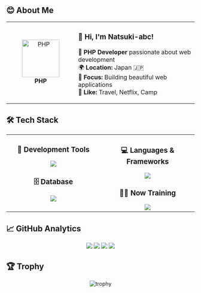 ## 😊 About Me

<div align="center">
<table>
<tr>
<td width="200" align="center">
<img src="https://skillicons.dev/icons?i=php" width="100" height="100" alt="PHP" />
<br><strong>PHP</strong>
</td>
<td width="400" align="left">

### 👋 **Hi, I'm Natsuki-abc!**

🚀 **PHP Developer** passionate about web development  
🌍 **Location:** Japan 🇯🇵  
💼 **Focus:** Building beautiful web applications  
💖 **Like:** Travel, Netflix, Camp  
</td>
</tr>
</table>
</div>


## 🛠️ **Tech Stack**

<table align="center">
<tr>
<td width="50%" align="center" valign="top">

### 🔧  **Development Tools**
<img src="https://skillicons.dev/icons?i=vscode,git,github,bitbucket,docker&perline=4" />

### 🗄️  **Database**
<img src="https://skillicons.dev/icons?i=postgresql,mysql&perline=4" />
</td>
<td width="50%" align="center" valign="top">

### 💻  **Languages & Frameworks**
<img src="https://skillicons.dev/icons?i=js,ts,html,css,php,laravel,ruby,rails&perline=4" />

### 🏃‍♀️  **Now Training**
<img src="https://skillicons.dev/icons?i=aws,react" />
</td>
</tr>
</table>


## 📈 GitHub Analytics

<div align='center'>
  
<!-- ![](http://github-profile-summary-cards.vercel.app/api/cards/profile-details?username=Natsuki-abc&theme=zenburn) -->
![](http://github-profile-summary-cards.vercel.app/api/cards/repos-per-language?username=Natsuki-abc&theme=zenburn)
![](http://github-profile-summary-cards.vercel.app/api/cards/most-commit-language?username=Natsuki-abc&theme=zenburn)
![](http://github-profile-summary-cards.vercel.app/api/cards/stats?username=Natsuki-abc&theme=zenburn)
![](http://github-profile-summary-cards.vercel.app/api/cards/productive-time?username=Natsuki-abc&theme=zenburn&utcOffset=8)

</div>


## 🏆 Trophy

<div align='center'>
  
![trophy](https://github-profile-trophy.vercel.app/?username=Natsuki-abc&theme=chalk)
</div>

